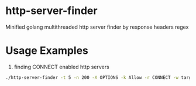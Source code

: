 # http-server-finder
Minified golang multithreaded http server finder by response headers regex

# Usage Examples
1. finding CONNECT enabled http servers 
```sh
./http-server-finder -t 5 -n 200 -X OPTIONS -k Allow -r CONNECT -w target_urls.txt -o output.txt
```
